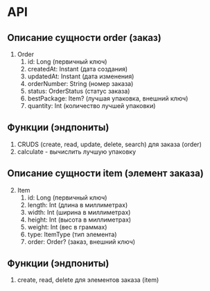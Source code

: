 # API

## Описание сущности order (заказ)
1. Order
   1. id: Long (первичный ключ)
   2. createdAt: Instant (дата создания)
   3. updatedAt: Instant (дата изменения)
   4. orderNumber: String (номер заказа)
   5. status: OrderStatus (статус заказа)
   5. bestPackage: Item? (лучшая упаковка, внешний ключ)
   6. quantity: Int (количество лучшей упаковки)
## Функции (эндпониты)
1. CRUDS (create, read, update, delete, search) для заказа (order)
2. calculate - вычислить лучшую упаковку

## Описание сущности item (элемент заказа)
2. Item
   1. id: Long (первичный ключ)
   2. length: Int (длина в миллиметрах)
   3. width: Int (ширина в миллиметрах)
   4. height: Int (высота в миллиметрах)
   5. weight: Int (вес в граммах)
   6. type: ItemType (тип элемента)
   7. order: Order? (заказ, внешний ключ)
## Функции (эндпониты)
1. create, read, delete для элементов заказа (item)